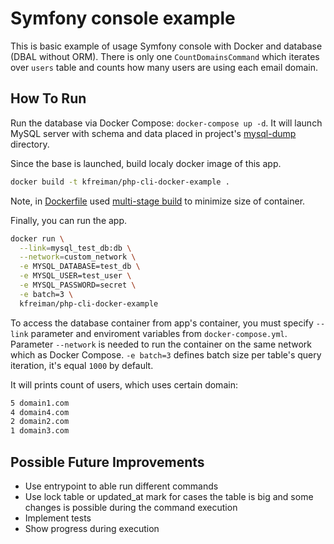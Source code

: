 # Symfony console example

This is basic example of usage Symfony console with Docker and database (DBAL without ORM). There is only one `CountDomainsCommand` which iterates over `users` table and counts how many users are using each email domain.

## How To Run

Run the database via Docker Compose: `docker-compose up -d`. It will launch MySQL server with schema and data placed in project's [mysql-dump](mysql-dump) directory.

Since the base is launched, build localy docker image of this app.

```sh
docker build -t kfreiman/php-cli-docker-example .
```

Note, in [Dockerfile](Dockerfile) used [multi-stage build](https://docs.docker.com/develop/develop-images/multistage-build/) to minimize size of container.

Finally, you can run the app.

```sh
docker run \
  --link=mysql_test_db:db \
  --network=custom_network \
  -e MYSQL_DATABASE=test_db \
  -e MYSQL_USER=test_user \
  -e MYSQL_PASSWORD=secret \
  -e batch=3 \
  kfreiman/php-cli-docker-example
```

To access the database container from app's container, you must specify `--link` parameter and enviroment variables from `docker-compose.yml`. Parameter `--network` is needed to run the container on the same network which as Docker Compose. `-e batch=3` defines batch size per table's query iteration, it's equal `1000` by default.

It will prints count of users, which uses certain domain:

```sh
5 domain1.com
4 domain4.com
2 domain2.com
1 domain3.com
```

## Possible Future Improvements

- Use entrypoint to able run different commands
- Use lock table or updated_at mark for cases the table is big and some changes is possible during the command execution
- Implement tests
- Show progress during execution

